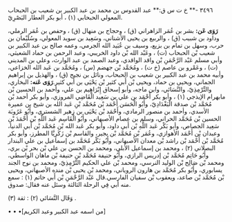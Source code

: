 ٣٤٩٦ -** خ ت س ق:** عبد القدوس بن محمد بن عبد الكبير بن شعيب بن الحبحاب المعولي الحبحابي (١) ، أبو بكر العطار البَصْرِيّ.

**رَوَى عَن:** بشر بن عُمَر الزاهراني (ق) ، وحجاج بن منهال (ق) ، وحفص بن عُمَر الرملي، وداود بن شبيب (ق) ، والربيع بن يحيى الأشناني، وسَعِيد بن سويد المعولي، وسُلَيْمان بن حرب، وسهل بن تمام بن بزيع، وسيف بن عُبَيد الله الجرمي، وعمه صالح بن عبد الكبير بن شعيب بْن الحبحاب (ت) ، وعَبْد الله بْن داود الخريبي، وعبد الرحمن بن حماد الشعيثي، وأبي مسلم عَبْد الرَّحْمَنِ بْن واقد الواقدي، وعبد الصمد بن عبد الوارث، وعلي بن المديني (ت) ، وعَمْرو بن عاصم (خ ت) ، ومُحَمَّد بْن جهضم (س) ، ومُحَمَّد بن عَبد الله الخزاعي، وأبيه محمد بن عبد الكبير بن شعيب بن الحبحاب، ونائل بن نجيح (ق) ، والهذيل بن إبراهيم الجماني، ويحيى بن حماد، ويحيى بْن أَبي كثير بْن يَحْيَى بن أَبي كثير.**رَوَى عَنه:** البخاري، والتِّرْمِذِيّ، والنَّسَائي، وابن ماجه، وأبو إسحاق إِبْرَاهِيم بن علي، وأحمد بن الحسين بْن مابهرام الإيذجي (١) ، وأبو بكر أَحْمَد بن علي بن سَعِيد الْقَاضِي المروزي، وأبو بكر أحمد بْن مُحَمَّد بْن صدقة الْبَغْدَادِيّ، وأَبُو الْحَسَن أَحْمَد بْن مُحَمَّد بْنِ عَبد الله بن شيخ بن عميرة الأسدي، وأحمد بن منصور الرمادي، وأَحْمَد بْن يَحْيَى بن زهير الشستري، وأَبُو عَرُوبَة الحسين بْن مُحَمَّد الحراني، وسلم بن عصام الأصبهاني، وأَبُو الْقَاسِم عَبد اللَّهِ بْن أَحْمَدَ بْنِ سَعِيد الجصاص، وأبو بَكْر عَبد اللَّهِ بْن أَبي داود، وأبو بكر عَبد الله بْن مُحَمَّد بْن أَبي الدنيا، وعبدان بْن أَحْمَد الأهوازي، وعُمَر بْن مُحَمَّد بْن بجير، والقاسم بْن زَكَرِيَّا المطرز، وأبو بكر مُحَمَّد بْن أَحْمَد بْن راشد بْن معدان الأصبهاني، وأَبُو بَكْر مُحَمَّد بن إسماعيل بن علي البندار البصلاني (٢) ، ومحمد بن إسماعيل الأبلي، ومحمد بن الحسن بن علي بْن بحر بْن بري، وأَبُو حَاتِم مُحَمَّد بْن إدريس الرازي، وأَبُو حنيفة مُحَمَّد بْن حنيفة بْن ماهان الواسطي، ومحمد بْن صَالِح بْن الوليد النرسي، ومحمد بْن علي الحكيم التِّرْمِذِيّ، ومحمد بن نوح الجند يسابوري، وأَبُو بكر مُحَمَّد بن هارون الروياني، ومحمد بْن يحيى بْن منده الأصبهاني، ويحيى بْن مُحَمَّد بْن صاعد، ويعقوب بْن سفيان الفارسي.قال عَبْد الرَّحْمَنِ بْن أَبي حاتم (١) : سمع منه أبي فِي الرحلة الثالثة وسئل عنه فقال: صدوق.

وَقَال النَّسَائي (٢) : ثقة (٣) .

• • •[من اسمه عبد الكبير وعبد الكريم]